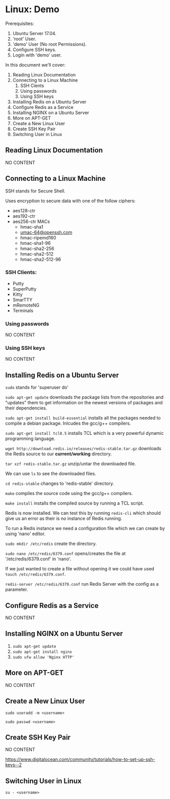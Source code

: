 # Linux: Demo

Prerequisites:
1. Ubuntu Server 17.04.
2. 'root' User.
3. 'demo' User (No root Permissions).
4. Configure SSH keys.
5. Login with 'demo' user.

In this document we'll cover:

1. Reading Linux Documentation
2. Connecting to a Linux Machine
    1. SSH Cients
    2. Using passwords
    3. Using SSH keys
3. Installing Redis on a Ubuntu Server
4. Configure Redis as a Service
5. Installing NGINX on a Ubuntu Server
6. More on APT-GET
7. Create a New Linux User
8. Create SSH Key Pair
9. Switching User in Linux

## Reading Linux Documentation

NO CONTENT

## Connecting to a Linux Machine

SSH stands for Secure Shell.

Uses encryption to secure data with one of the follow ciphers:

* aes128-ctr
* aes192-ctr
* aes256-ctr MACs
    * hmac-sha1
    * umac-64@openssh.com
    * hmac-ripemd160
    * hmac-sha1-96
    * hmac-sha2-256
    * hmac-sha2-512
    * hmac-sha2-512-96

### SSH Clients:

* Putty
* SuperPutty
* Kitty
* SmarTTY
* mRemoteNG
* Terminals

### Using passwords

NO CONTENT

### Using SSH keys

NO CONTENT

## Installing Redis on a Ubuntu Server

`sudo` stands for 'superuser do'

`sudo apt-get update` downloads the package lists from the repositories and "updates" them to get information on the newest versions of packages and their dependencies.

`sudo apt-get install build-essential` installs all the packages needed to compile a debian package. Inlcudes the gcc/g++ compilers.

`sudo apt-get install tcl8.5` installs TCL which is a very powerful dynamic programming language.

`wget http://download.redis.io/releases/redis-stable.tar.gz` downloads the Redis source to our **current/working** directory.

`tar xzf redis-stable.tar.gz` unzip/untar the downloaded file.

We can use `ls` to see the downloaded files.

`cd redis-stable` changes to 'redis-stable' directory.

`make` compiles the source code using the gcc/g++ compilers.

`make install` installs the compiled source by running a TCL script.

Redis is now installed. We can test this by running `redis-cli` which should give us an error as their is no instance of Redis running.

To run a Redis instance we need a configuration file which we can create by using 'nano' editor.

`sudo mkdir /etc/redis` create the directory.

`sudo nano /etc/redis/6379.conf` opens/creates the file at '/etc/redis/6379.conf' in 'nano'.

If we just wanted to create a file without opening it we could have used `touch /etc/redis/6379.conf`.

`redis-server /etc/redis/6379.conf` run Redis Server with the config as a parameter.

## Configure Redis as a Service

NO CONTENT

## Installing NGINX on a Ubuntu Server

1. `sudo apt-get update`
2. `sudo apt-get install nginx`
3. `sudo ufw allow 'Nginx HTTP'`

## More on APT-GET

NO CONTENT

## Create a New Linux User

`sudo useradd -m <username>`

`sudo passwd <username>`

## Create SSH Key Pair

NO CONTENT

https://www.digitalocean.com/community/tutorials/how-to-set-up-ssh-keys--2

## Switching User in Linux

`su - <username>`